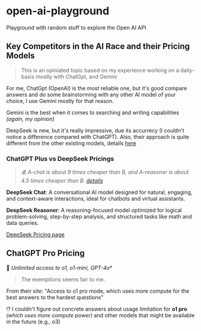 # open-ai-playground

Playground with random stuff to explore the Open AI API

## Key Competitors in the AI Race and their Pricing Models

 > This is an opiniated topic based on my experience working on a daily-basis mostly with ChatGpt, and Gemini

For me, ChatGpt (OpenAI) is the most reliable one, but it's good compare answers and do some brainstorming with any other AI model of your choice, I use Gemini mostly for that reason.

Gemini is the best when it comes to searching and writing capabilities *(again, my opinion)*

DeepSeek is new, but it's really impressive, due its accurrecy (I couldn't notice a difference compared with ChatGPT). Also, their approach is quite different from the other existing models, details [here](https://www.youtube.com/watch?v=kv8frWeKoeo)

### ChatGPT Plus vs DeepSeek Pricings

> 💰 *A-chat is about 9 times cheaper than B, and A-reasoner is about 4.5 times cheaper than B. [details](price-comparison-estimative.png)*

**DeepSeek Chat**: A conversational AI model designed for natural, engaging, and context-aware interactions, ideal for chatbots and virtual assistants.

**DeepSeek Reasoner**: A reasoning-focused model optimized for logical problem-solving, step-by-step analysis, and structured tasks like math and data queries.

[DeepSeek Pricing page](https://api-docs.deepseek.com/quick_start/pricing)

## ChatGPT Pro Pricing

💯 **Unlimited* access to o1, o1-mini, GPT-4o**
> The exemptions seems fair to me.

From their site: "Access to o1 pro mode, which uses more compute for the best answers to the hardest questions"

⁉️ I couldn't figure out concrete answers about usage limitation for **o1 pro** *(which uses more compute power)* and other models that might be available in the future (e.g., o3)
